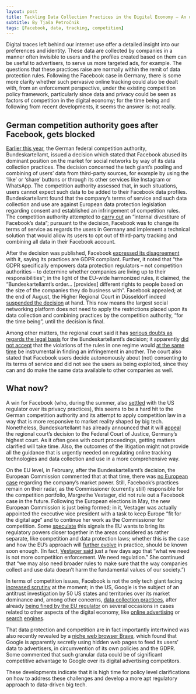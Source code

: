 ```yaml
---
layout: post
title: Tackling Data Collection Practices in the Digital Economy — An update on the German case against Facebook 
subtitle: By Tjaša Petročnik 
tags: [Facebook, data, tracking, competition]
---
```

Digital traces left behind our internet use offer a detailed insight into our preferences and identity. These data are collected by companies in a manner often invisible to users and the profiles created based on them can be useful to advertisers, to serve us more targeted ads, for example. The questions that these practices raise are normally within the remit of data protection rules. Following the Facebook case in Germany, there is some more clarity whether such pervasive online tracking could also be dealt with, from an enforcement perspective, under the existing competition policy framework, particularly since data and privacy could be seen as factors of competition in the digital economy; for the time being and following from recent developments, it seems the answer is: not really.

## German competition authority goes after Facebook, gets blocked
[Earlier this year](https://globaldatajustice.org/2019-02-15-germany-competition-facebook/), the German federal competition authority, Bundeskartellamt, issued a decision which stated that Facebook abused its dominant position on the market for social networks by way of its data collection practices. The decision concerned the tech giant’s pooling and combining of users’ data from third-party sources, for example by using the ‘like’ or ‘share’ buttons or through its other services like Instagram or WhatsApp. The competition authority assessed that, in such situations, users cannot expect such data to be added to their Facebook data profiles. Bundeskartellamt found that the company’s terms of service and such data collection and use are against European data protection legislation regarding consent and established an infringement of competition rules. The competition authority attempted to [carry out](https://www.competitionpolicyinternational.com/germany-decision-of-facebook-proceeding-published/) an “internal divestiture of Facebook’s data”; pursuant to the decision, Facebook was to change its terms of service as regards the users in Germany and implement a technical solution that would allow its users to opt out of third-party tracking and combining all data in their Facebook account.

After the decision was published, Facebook [expressed its disagreement](https://newsroom.fb.com/news/2019/02/bundeskartellamt-order/) with it, saying its practices are GDPR compliant. Further, it noted that “the GDPR specifically empowers data protection regulators – not competition authorities – to determine whether companies are living up to their responsibilities”; in the light of the EU-wide harmonized rules, it claimed, the “Bundeskartellamt’s order… [provides] different rights to people based on the size of the companies they do business with”. Facebook appealed; at the end of August, the Higher Regional Court in Düsseldorf indeed [suspended the decision](https://techcrunch.com/2019/08/26/facebook-succeeds-in-blocking-german-fcos-privacy-minded-order-against-combining-user-data) at hand. This now means the largest social networking platform does not need to apply the restrictions placed upon its data collection and combining practices by the competition authority, “for the time being”, until the decision is final.

Among other matters, the regional court said it has [serious doubts as regards the legal basis](https://www.competitionpolicyinternational.com/germany-cartel-office-to-take-facebook-case-to-high-court/) for the Bundeskartellamt’s decision; it apparently [did not accept](https://techcrunch.com/2019/08/26/facebook-succeeds-in-blocking-german-fcos-privacy-minded-order-against-combining-user-data/) that the violations of the rules in one regime would [at the same time](https://www.wsj.com/articles/facebook-wins-appeal-against-german-data-collection-ban-11566835967) be instrumental in finding an infringement in another. The court also stated that Facebook users decide autonomously about (not) consenting to its terms of service and did not see the users as being exploited, since they can and do make the same data available to other companies as well.

## What now?
A win for Facebook (who, during the summer, also [settled](https://www.reuters.com/article/us-facebook-germany/german-court-suspends-cartel-order-restricting-facebooks-data-gathering-idUSKCN1VG1AJ) with the US regulator over its privacy practices), this seems to be a hard hit to the German competition authority and its attempt to apply competition law in a way that is more responsive to market reality shaped by big tech. Nonetheless, Bundeskartellamt has already announced that it will [appeal](https://www.reuters.com/article/us-facebook-germany/german-cartel-office-to-take-facebook-case-to-high-court-idUSKCN1VG1AJ) the regional court’s decision to the Federal Court of Justice, Germany’s highest court. As it often goes with court proceedings, getting matters clarified will take time. Also, the outcomes of the litigation might not provide all the guidance that is urgently needed on regulating online tracking technologies and data collection and use in a more comprehensive way.

On the EU level, in February, after the Bundeskartellamt’s decision, the European Commission commented that at that time, there was [no European case](https://www.reuters.com/article/us-eu-antitrust-facebook/eus-vestager-says-not-precluding-facebook-case-in-future-idUSKCN1Q828V) regarding the company’s market power. Still, Facebook’s practices remain on their radar, as the Commissioner (currently still) responsible for the competition portfolio, Margrethe Vestager, did not rule out a Facebook case in the future. Following the European elections in May, the new European Commission is just being formed; in it, Vestager was actually appointed the executive vice president with a task to keep Europe “fit for the digital age” and to continue her work as the Commissioner for competition. Some [speculate](https://www.politico.eu/article/european-commission-vice-president-digital-margrethe-vestager-competition/) this signals the EU wants to bring its regulatory powers closer together in the areas considered as rather separate, like competition and data protection laws; whether this is the case and how the EU’s approach will [further evolve](https://globaldatajustice.org/2019-02-15-germany-competition-facebook/) in practice, should be known soon enough. (In fact, [Vestager said](https://www.reuters.com/article/us-eu-antitrust-data-idUSKCN1VY1GU) just a few days ago that “what we need is not more competition enforcement. We need regulation.” She continued that “we may also need broader rules to make sure that the way companies collect and use data doesn’t harm the fundamental values of our society.”)

In terms of competition issues, Facebook is not the only tech giant facing [increased scrutiny](https://www.theverge.com/2019/9/9/20857440/google-antitrust-investigation-attorneys-general-advertising-search) at the moment; in the US, Google is the subject of an antitrust investigation by 50 US states and territories over its market dominance and, among other concerns, [data collection practices](https://www.bloomberg.com/news/articles/2019-09-10/google-hit-with-sweeping-demand-from-states-over-its-ad-business), after already [being fined by the EU regulator](https://www.theguardian.com/technology/2019/sep/09/google-antitrust-investigation-monopoly) on several occasions in cases related to other aspects of the digital economy, like [online advertising](https://europa.eu/rapid/press-release_IP-19-1770_en.htm) or [search](https://europa.eu/rapid/press-release_IP-18-4581_en.htm) [engines](https://europa.eu/rapid/press-release_IP-17-1784_en.htm).

That data protection and competition are in fact importantly intertwined was also recently revealed by a [niche web browser Brave](https://www.ft.com/content/e3e1697e-ce57-11e9-99a4-b5ded7a7fe3f), which found that Google is apparently secretly using hidden web pages to feed its users’ data to advertisers, in circumvention of its own policies and the GDPR. Some commented that such granular data could be of significant competitive advantage to Google over its digital advertising competitors.

These developments indicate that it is high time for policy level clarifications on how to address these challenges and develop a more apt regulatory approach to data-driven big tech.
